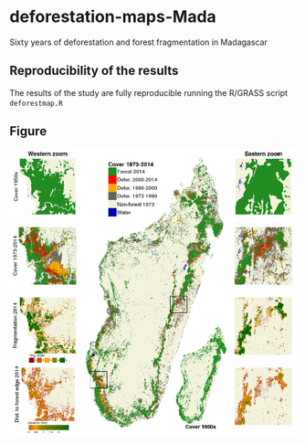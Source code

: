 # deforestation-maps-Mada

Sixty years of deforestation and forest fragmentation in Madagascar

## Reproducibility of the results

The results of the study are fully reproducible running the R/GRASS script `deforestmap.R`



## Figure

<img alt="Evolution deforestation" src="outputs/fig_fcc_highres.png" width="1000">
